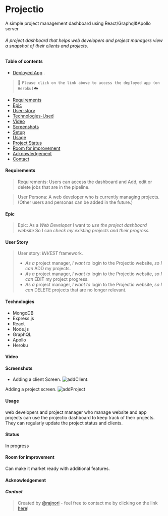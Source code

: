 # Projectio
A simple project management dashboard using React/Graphql&amp;Apollo server


###### A project dashboard that helps web developers and project managers view a snapshot of their clients and projects.

#### Table of contents

- [Deployed App](https://projectios.herokuapp.com/) . 
> 🚀 `Please click on the link above to access the deployed app (on Heroku)`☁️
- [Requirements](#requirements)
- [Epic](#Epic)
- [User-story](#User-stories)
- [Technologies-Used](#Technologies)
- [Video](#Video)
- [Screenshots](#Screenshots)
- [Setup](#setup)
- [Usage](#Usage)
- [Project Status](#Status)
- [Room for improvement](#Room-for-improvement)
- [Acknowledgement](#Acknowldegement)
- [Contact](#Contact)

#### Requirements

> Requirements: Users can access the dashboard and Add, edit or delete jobs that are in the pipeline.

> User Persona: A web developer who is currently managing projects. (Other users and personas can be added in the future.)

#### Epic

> Epic:
> As a _Web Developer_
> I want to _use the project dashboard website_
> So I can _check my existing projects and their progress._

#### User Story

> User story: _INVEST_ framework.
>
> - _As a_ project manager, _I want to_ login to the Projectio website, _so I can_ ADD my projects.
> - _As a_ project manager, _I want to_ login to the Projectio website, _so I can_ EDIT my project progress.
> - _As a_ project manager, _I want to_ login to the Projectio website, _so I can_ DELETE projects that are no longer relevant.

#### Technologies

- MongoDB
- Express.js
- React
- Node.js
- GraphQL
- Apollo 
- Heroku


#### Video

#### Screenshots
- Adding a client Screen.
![addClient](https://user-images.githubusercontent.com/98436665/182547642-94039dcf-fea9-44be-b29d-4c4864abeb1a.png). 

Adding a project screen.
![addProject](https://user-images.githubusercontent.com/98436665/182547659-e25d0395-f42f-40a2-ae13-6effc225a20f.png)


#### Usage
web developers and project manager who manage website and app projects can use the projectio dashboard to keep track of their projects. They can regularly update the project status and clients.


#### Status

In progress

#### Room for improvement

Can make it market ready with additional features.

#### Acknowledgement

#### _Contact_

> Created by [@rajnori](https://rajnori.github.io/Portfolio-project/) - feel free to contact me by clicking on the link [here](https://rajnori.github.io/Portfolio-project/)!

